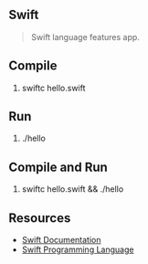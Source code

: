 Swift
-----
>Swift language features app.

Compile
-------
1. swiftc hello.swift

Run
---
1. ./hello

Compile and Run
---------------
1. swiftc hello.swift && ./hello

Resources
---------
* [Swift Documentation](https://www.swift.org/documentation/)
* [Swift Programming Language](https://docs.swift.org/swift-book/documentation/the-swift-programming-language/)
